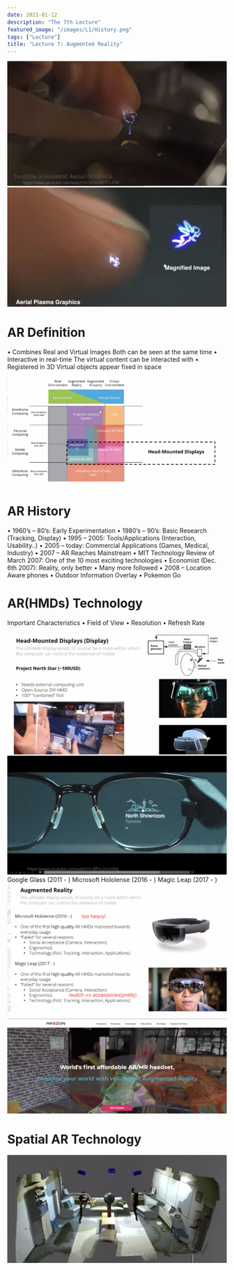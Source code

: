 ```yaml
---
date: 2021-01-12
description: "The 7th Lecture"
featured_image: "/images/L1/History.png"
tags: ["Lecture"]
title: "Lecture 7: Augmented Reality"
---
```

![img](/images/courses/igd301/L7/tech1.png)
![img](/images/courses/igd301/L7/tech2.png)

# AR Definition 
• Combines Real and Virtual Images
Both can be seen at the same time
• Interactive in real-time
The virtual content can be interacted with
• Registered in 3D
Virtual objects appear fixed in space 
![img](/images/courses/igd301/L7/df.png)

# AR History
• 1960’s – 80’s: Early Experimentation
• 1980’s – 90’s: Basic Research (Tracking, Display)
• 1995 – 2005: Tools/Applications (Interaction, Usability..)
• 2005 – today: Commercial Applications (Games, Medical, Industry)
• 2007 – AR Reaches Mainstream
• MIT Technology Review of March 2007: One of the 10 most
exciting technologies
• Economist (Dec. 6th 2007): Reality, only better
• Many more followed
• 2008 – Location Aware phones
• Outdoor Information Overlay
• Pokemon Go

# AR(HMDs) Technology
Important Characteristics
• Field of View
• Resolution
• Refresh Rate

![img](/images/courses/igd301/L7/hmds1.png)
![img](/images/courses/igd301/L7/hmds2.png)
Google Glass (2011 - )
Microsoft Hololense (2016 - )
Magic Leap (2017 - )
![img](/images/courses/igd301/L7/hmds4.png)

![img](/images/courses/igd301/L7/hmds3.png)




# Spatial AR Technology
[![Watch the video](/images/courses/igd301/L7/spAR.png)](https://www.youtube.com/watch?v=Df7fZAYVAIE)





